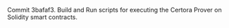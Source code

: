 Commit 3bafaf3.                    Build and Run scripts for executing the Certora Prover on Solidity smart contracts.